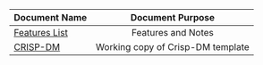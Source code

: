 | Document Name        | Document Purpose                 |
| ---------------------|:--------------------------------:|
| [Features List](https://docs.google.com/spreadsheets/d/1-egXfzTEXj0jhAU26MCgI4mtFiH62mLq5Goox3GOcdU/edit?usp=sharing) | Features and Notes            |
| [CRISP-DM](https://docs.google.com/document/d/1kv9MXnes9bloD3RqsVg2NtY2EO5qhyjhrpt_egBJqmc/edit?usp=sharing) | Working copy of Crisp-DM template |
